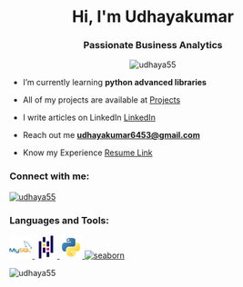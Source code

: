 <h1 align="center">Hi, I'm Udhayakumar</h1>
<h3 align="center">Passionate Business Analytics</h3>

<p align="Center"> <img src="https://komarev.com/ghpvc/?username=udhaya55&label=Profile%20views&color=0e75b6&style=flat" alt="udhaya55" /> </p>

-  I’m currently learning **python advanced libraries**

-  All of my projects are available at
  [Projects](https://github.com/udhaya55?tab=projects)

-  I write articles on LinkedIn [LinkedIn](https://www.linkedin.com/in/udhaya55)

-  Reach out me
  **udhayakumar6453@gmail.com**

- Know my Experience
  [Resume Link](https://drive.google.com/file/d/1wXrQUf_ngYJ9HCrKylBd7PY8Eo2zVw63/view?usp=sharing)

<h3 align="left">Connect with me:</h3>
<p align="left">
<a href="https://linkedin.com/in/udhaya55" target="blank"><img align="center" src="https://raw.githubusercontent.com/rahuldkjain/github-profile-readme-generator/master/src/images/icons/Social/linked-in-alt.svg" alt="udhaya55" height="30" width="40" /></a>
</p>

<h3 align="left">Languages and Tools:</h3>
<p align="left"> <a href="https://www.mysql.com/" target="_blank" rel="noreferrer"> 
<img src="https://raw.githubusercontent.com/devicons/devicon/master/icons/mysql/mysql-original-wordmark.svg" alt="mysql" width="40" height="40"/> </a> <a href="https://pandas.pydata.org/" target="_blank" rel="noreferrer"> <img src="https://raw.githubusercontent.com/devicons/devicon/2ae2a900d2f041da66e950e4d48052658d850630/icons/pandas/pandas-original.svg" alt="pandas" width="40" height="40"/> </a> <a href="https://www.python.org" target="_blank" rel="noreferrer"> <img src="https://raw.githubusercontent.com/devicons/devicon/master/icons/python/python-original.svg" alt="python" width="40" height="40"/> </a> <a href="https://seaborn.pydata.org/" target="_blank" rel="noreferrer"> <img src="https://seaborn.pydata.org/_images/logo-mark-lightbg.svg" alt="seaborn" width="40" height="40"/> </a> </p>

<p><img align="left" src="https://github-readme-stats.vercel.app/api/top-langs?username=udhaya55&show_icons=true&locale=en&layout=compact" alt="udhaya55" /></p>

